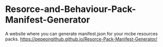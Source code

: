 # Resorce-and-Behaviour-Pack-Manifest-Generator
A website where you can generate manifest.json for your mcbe resources packs.
https://pepeongithub.github.io/Resorce-Pack-Manifest-Generator/
